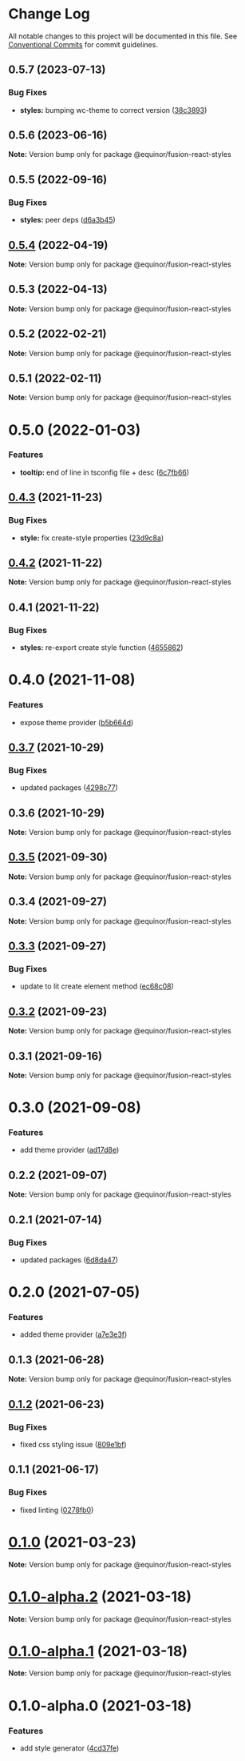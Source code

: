 # Change Log

All notable changes to this project will be documented in this file.
See [Conventional Commits](https://conventionalcommits.org) for commit guidelines.

## 0.5.7 (2023-07-13)


### Bug Fixes

* **styles:** bumping wc-theme to correct version ([38c3893](https://github.com/equinor/fusion-react-components/commit/38c38930cb27e117d1138f1814386e40bc708a1c))





## 0.5.6 (2023-06-16)

**Note:** Version bump only for package @equinor/fusion-react-styles





## 0.5.5 (2022-09-16)


### Bug Fixes

* **styles:** peer deps ([d6a3b45](https://github.com/equinor/fusion-react-components/commit/d6a3b4579144bdd12c1e8bfa5760e66be288ed7f))





## [0.5.4](https://github.com/equinor/fusion-react-components/compare/@equinor/fusion-react-styles@0.5.3...@equinor/fusion-react-styles@0.5.4) (2022-04-19)

**Note:** Version bump only for package @equinor/fusion-react-styles





## 0.5.3 (2022-04-13)

**Note:** Version bump only for package @equinor/fusion-react-styles





## 0.5.2 (2022-02-21)

**Note:** Version bump only for package @equinor/fusion-react-styles





## 0.5.1 (2022-02-11)

**Note:** Version bump only for package @equinor/fusion-react-styles





# 0.5.0 (2022-01-03)


### Features

* **tooltip:** end of line in tsconfig file + desc ([6c7fb66](https://github.com/equinor/fusion-react-components/commit/6c7fb66983274868c455df32609b3baa68b832e0))





## [0.4.3](https://github.com/equinor/fusion-react-components/compare/@equinor/fusion-react-styles@0.4.2...@equinor/fusion-react-styles@0.4.3) (2021-11-23)


### Bug Fixes

* **style:** fix create-style properties ([23d9c8a](https://github.com/equinor/fusion-react-components/commit/23d9c8a9d3831e5beca9b5ff58e951bd1ba1e809))





## [0.4.2](https://github.com/equinor/fusion-react-components/compare/@equinor/fusion-react-styles@0.4.1...@equinor/fusion-react-styles@0.4.2) (2021-11-22)

**Note:** Version bump only for package @equinor/fusion-react-styles





## 0.4.1 (2021-11-22)


### Bug Fixes

* **styles:** re-export create style function ([4655862](https://github.com/equinor/fusion-react-components/commit/4655862aa2388675a02bbde8d9b89dcee7aa67cd))





# 0.4.0 (2021-11-08)


### Features

* expose theme provider ([b5b664d](https://github.com/equinor/fusion-react-components/commit/b5b664dadfcd34bd3f9312bc44bfa21f328a6462))





## [0.3.7](https://github.com/equinor/fusion-react-components/compare/@equinor/fusion-react-styles@0.3.6...@equinor/fusion-react-styles@0.3.7) (2021-10-29)


### Bug Fixes

* updated packages ([4298c77](https://github.com/equinor/fusion-react-components/commit/4298c778c4c5385398a92d8b71feee3b17ba64c0))





## 0.3.6 (2021-10-29)

**Note:** Version bump only for package @equinor/fusion-react-styles





## [0.3.5](https://github.com/equinor/fusion-react-components/compare/@equinor/fusion-react-styles@0.3.4...@equinor/fusion-react-styles@0.3.5) (2021-09-30)

**Note:** Version bump only for package @equinor/fusion-react-styles





## 0.3.4 (2021-09-27)

**Note:** Version bump only for package @equinor/fusion-react-styles





## [0.3.3](https://github.com/equinor/fusion-react-components/compare/@equinor/fusion-react-styles@0.3.2...@equinor/fusion-react-styles@0.3.3) (2021-09-27)


### Bug Fixes

* update to lit create element method ([ec68c08](https://github.com/equinor/fusion-react-components/commit/ec68c08d5cbcba43a1b8ca064cccc73662f17421))





## [0.3.2](https://github.com/equinor/fusion-react-components/compare/@equinor/fusion-react-styles@0.3.1...@equinor/fusion-react-styles@0.3.2) (2021-09-23)

**Note:** Version bump only for package @equinor/fusion-react-styles





## 0.3.1 (2021-09-16)

**Note:** Version bump only for package @equinor/fusion-react-styles





# 0.3.0 (2021-09-08)


### Features

* add theme provider ([ad17d8e](https://github.com/equinor/fusion-react-components/commit/ad17d8e4938ae0057e53fe64edbe084406f28c5f))





## 0.2.2 (2021-09-07)

**Note:** Version bump only for package @equinor/fusion-react-styles





## 0.2.1 (2021-07-14)


### Bug Fixes

* updated packages ([6d8da47](https://github.com/equinor/fusion-react-components/commit/6d8da478103a94b34a3e0a3d107633f77ef4e7aa))





# 0.2.0 (2021-07-05)


### Features

* added theme provider ([a7e3e3f](https://github.com/equinor/fusion-react-components/commit/a7e3e3f0657ce4d5659bb387ca71d823242df20f))





## 0.1.3 (2021-06-28)

**Note:** Version bump only for package @equinor/fusion-react-styles





## [0.1.2](https://github.com/equinor/fusion-react-components/compare/@equinor/fusion-react-styles@0.1.1...@equinor/fusion-react-styles@0.1.2) (2021-06-23)


### Bug Fixes

* fixed css styling issue ([809e1bf](https://github.com/equinor/fusion-react-components/commit/809e1bfaac0a99d0bda3b32d49d51e2043428171))





## 0.1.1 (2021-06-17)


### Bug Fixes

* fixed linting ([0278fb0](https://github.com/equinor/fusion-react-components/commit/0278fb00da66f4cf6be855fc66eaa06074806465))





# [0.1.0](https://github.com/equinor/fusion-react-components/compare/@equinor/fusion-react-styles@0.1.0-alpha.2...@equinor/fusion-react-styles@0.1.0) (2021-03-23)

**Note:** Version bump only for package @equinor/fusion-react-styles





# [0.1.0-alpha.2](https://github.com/equinor/fusion-react-components/compare/@equinor/fusion-react-styles@0.1.0-alpha.1...@equinor/fusion-react-styles@0.1.0-alpha.2) (2021-03-18)

**Note:** Version bump only for package @equinor/fusion-react-styles





# [0.1.0-alpha.1](https://github.com/equinor/fusion-react-components/compare/@equinor/fusion-react-styles@0.1.0-alpha.0...@equinor/fusion-react-styles@0.1.0-alpha.1) (2021-03-18)

**Note:** Version bump only for package @equinor/fusion-react-styles





# 0.1.0-alpha.0 (2021-03-18)


### Features

* add style generator ([4cd37fe](https://github.com/equinor/fusion-react-components/commit/4cd37fe2f87ed90bd46f7a72921e6a2b4c5ea3a0))
